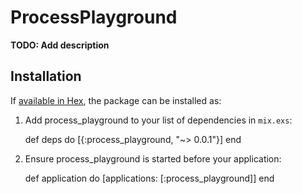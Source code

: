 # ProcessPlayground

**TODO: Add description**

## Installation

If [available in Hex](https://hex.pm/docs/publish), the package can be installed as:

  1. Add process_playground to your list of dependencies in `mix.exs`:

        def deps do
          [{:process_playground, "~> 0.0.1"}]
        end

  2. Ensure process_playground is started before your application:

        def application do
          [applications: [:process_playground]]
        end


